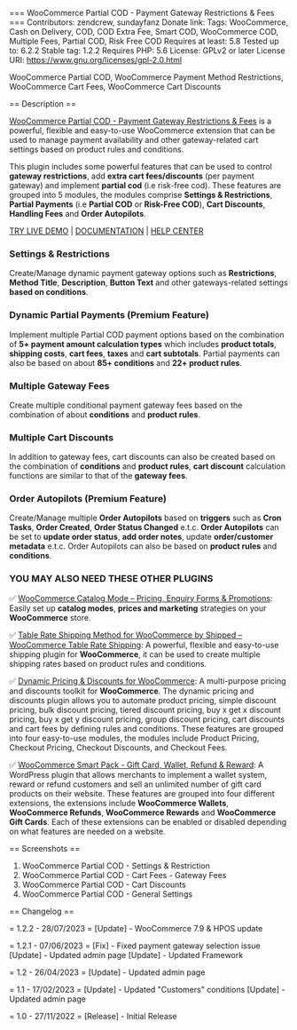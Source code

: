 === WooCommerce Partial COD - Payment Gateway Restrictions & Fees ===
Contributors: zendcrew, sundayfanz 
Donate link: 
Tags: WooCommerce, Cash on Delivery, COD, COD Extra Fee, Smart COD, WooCommerce COD, Multiple Fees, Partial COD, Risk Free COD
Requires at least: 5.8
Tested up to: 6.2.2
Stable tag: 1.2.2
Requires PHP: 5.6
License: GPLv2 or later
License URI: https://www.gnu.org/licenses/gpl-2.0.html

WooCommerce Partial COD, WooCommerce Payment Method Restrictions, WooCommerce Cart Fees, WooCommerce Cart Discounts

== Description ==

[WooCommerce Partial COD - Payment Gateway Restrictions & Fees](https://codecanyon.net/item/woocommerce-partial-cod-payment-gateway-restrictions-fees/41741012?ref=zendcrew) is a powerful, flexible and easy-to-use WooCommerce extension that can be used to manage payment availability and other gateway-related cart settings based on product rules and conditions.

This plugin includes some powerful features that can be used to control **gateway restrictions**, add **extra cart fees/discounts** (per payment gateway) and implement **partial cod** (i.e risk-free cod). These features are grouped into 5 modules, the modules comprise **Settings & Restrictions**, **Partial Payments** (i.e **Partial COD** or **Risk-Free COD**), **Cart Discounts**, **Handling Fees** and **Order Autopilots**.

[TRY LIVE DEMO](https://demo.zendcrew.cc/partial-cod/) | [DOCUMENTATION](https://zencrew.freshdesk.com/support/solutions/51000070103) | [HELP CENTER](https://zencrew.freshdesk.com/support/tickets)

### Settings & Restrictions
Create/Manage dynamic payment gateway options such as **Restrictions**, **Method Title**, **Description**, **Button Text** and other gateways-related settings **based on conditions**.

### Dynamic Partial Payments (Premium Feature)
Implement multiple Partial COD payment options based on the combination of **5+ payment amount calculation types** which includes **product totals**, **shipping costs**, **cart fees**, **taxes** and **cart subtotals**. Partial payments can also be based on about **85+ conditions** and **22+ product rules**.

### Multiple Gateway Fees
Create multiple conditional payment gateway fees based on the combination of about **conditions** and **product rules**.

### Multiple Cart Discounts
In addition to gateway fees, cart discounts can also be created based on the combination of **conditions** and **product rules**, **cart discount** calculation functions are similar to that of the **gateway fees**.


### Order Autopilots (Premium Feature)
Create/Manage multiple **Order Autopilots** based on **triggers** such as **Cron Tasks**, **Order Created**, **Order Status Changed** e.t.c. **Order Autopilots** can be set to **update order status**, **add order notes**, update **order/customer metadata** e.t.c. Order Autopilots can also be based on **product rules** and **conditions**.

### YOU MAY ALSO NEED THESE OTHER PLUGINS

&#9989;&nbsp;[WooCommerce Catalog Mode – Pricing, Enquiry Forms & Promotions](https://wordpress.org/plugins/catalog-mode-pricing-enquiry-forms-promotions): Easily set up **catalog modes**,  **prices and marketing** strategies on your **WooCommerce** store.

&#9989;&nbsp;[Table Rate Shipping Method for WooCommerce by Shipped – WooCommerce Table Rate Shipping](https://wordpress.org/plugins/table-rate-shipping-rates): A powerful, flexible and easy-to-use shipping plugin for **WooCommerce**, it can be used to create multiple shipping rates based on product rules and conditions.

&#9989;&nbsp;[Dynamic Pricing & Discounts for WooCommerce](https://codecanyon.net/item/woopricely-dynamic-pricing-fees-discounts/23844181?ref=zendcrew): A multi-purpose pricing and discounts toolkit for **WooCommerce**. The dynamic pricing and discounts plugin allows you to automate product pricing, simple discount pricing, bulk discount pricing, tiered discount pricing, buy x get x discount pricing, buy x get y discount pricing, group discount pricing, cart discounts and cart fees by defining rules and conditions. These features are grouped into four easy-to-use modules, the modules include Product Pricing, Checkout Pricing, Checkout Discounts, and Checkout Fees.

&#9989;&nbsp;[WooCommerce Smart Pack - Gift Card, Wallet, Refund & Reward](https://codecanyon.net/item/woocommerce-smart-pack-gift-card-wallet-refund-reward/20265145?ref=zendcrew): A WordPress plugin that allows merchants to implement a wallet system, reward or refund customers and sell an unlimited number of gift card products on their website. These features are grouped into four different extensions, the extensions include **WooCommerce Wallets**, **WooCommerce Refunds**, **WooCommerce Rewards** and **WooCommerce Gift Cards**. Each of these extensions can be enabled or disabled depending on what features are needed on a website.

== Screenshots ==
1. WooCommerce Partial COD - Settings & Restriction
2. WooCommerce Partial COD - Cart Fees - Gateway Fees
3. WooCommerce Partial COD - Cart Discounts
4. WooCommerce Partial COD - General Settings

== Changelog ==

= 1.2.2 - 28/07/2023 =
[Update] - WooCommerce 7.9 &amp; HPOS update

= 1.2.1 - 07/06/2023 =
[Fix] - Fixed payment gateway selection issue
[Update] - Updated admin page
[Update] - Updated Framework

= 1.2 - 26/04/2023 =
[Update] - Updated admin page

= 1.1 - 17/02/2023 =
[Update] - Updated "Customers" conditions
[Update] - Updated admin page

= 1.0 - 27/11/2022 =
[Release] - Initial Release
